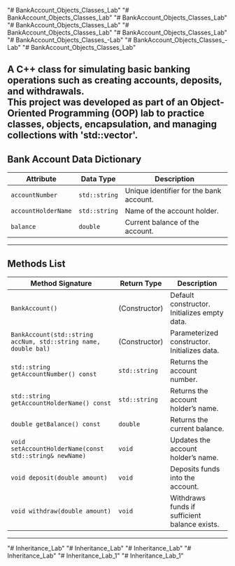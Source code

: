 "# BankAccount_Objects_Classes_Lab" 
"# BankAccount_Objects_Classes_Lab" 
"# BankAccount_Objects_Classes_Lab" 
"# BankAccount_Objects_Classes_Lab" 
"# BankAccount_Objects_Classes_Lab" 
"# BankAccount_Objects_Classes_Lab" 
"# BankAccount_Objects_Classes_-Lab" 
"# BankAccount_Objects_Classes_-Lab" 
"# BankAccount_Objects_Classes_Lab" 

A C++ class for simulating basic banking operations such as creating accounts, deposits, and withdrawals.  
This project was developed as part of an Object-Oriented Programming (OOP) lab to practice classes, objects, encapsulation, and managing collections with 'std::vector'.
---

## Bank Account Data Dictionary

| Attribute             | Data Type     | Description                              |
|------------------------|---------------|------------------------------------------|
| `accountNumber`       | `std::string` | Unique identifier for the bank account.  |
| `accountHolderName`    | `std::string` | Name of the account holder.              |
| `balance`              | `double`      | Current balance of the account.          |
---

## Methods List

| Method Signature                                                 | Return Type   | Description                                   |
|------------------------------------------------------------------|---------------|-----------------------------------------------|
| `BankAccount()`                                                  | (Constructor) | Default constructor. Initializes empty data.  |
| `BankAccount(std::string accNum, std::string name, double bal)`  | (Constructor) | Parameterized constructor. Initializes data.  |
| `std::string getAccountNumber() const`                           | `std::string` | Returns the account number.                   |
| `std::string getAccountHolderName() const`                       | `std::string` | Returns the account holder’s name.            |
| `double getBalance() const`                                      | `double`      | Returns the current balance.                  |
| `void setAccountHolderName(const std::string& newName)`          | `void`        | Updates the account holder’s name.            |
| `void deposit(double amount)`                                    | `void`        | Deposits funds into the account.              |
| `void withdraw(double amount)`                                   | `void`        | Withdraws funds if sufficient balance exists. |
---

"# Inheritance_Lab" 
"# Inheritance_Lab" 
"# Inheritance_Lab" 
"# Inheritance_Lab" 
"# Inheritance_Lab_1" 
"# Inheritance_Lab_1" 
